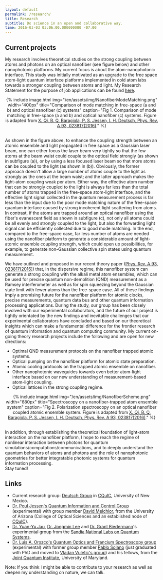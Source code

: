 ```yaml
---
layout: default
permalink: /research/
title: Research
subtitle: Do science in an open and collaborative way.
time: 2016-03-03 03:06:00.000000000 -07:00
---
```


## Current projects

My research involves theoretical studies on the strong coupling between atoms and photons on an optical nanofiber (see figure below) and other nanophotonic platforms.
My current focus is about the atom-nanophotonic interface.
This study was initially motivated as an upgrade to the free space atom-light quantum interface platforms implemented in cold atom labs towards a stronger coupling between atoms and light.
My Research Statement for the purpose of job applications can be found [here](/en/assets/files/research-statement.html). 

<center>
{% include image.html img="/en/assets/img/NanofiberModeMatching.png" width="400px" title="Comparison of mode matching in free-space (a and b) and optical nanofiber (c) systems" caption="Fig 1. Comparison of mode matching in free-space (a and b) and optical nanofiber (c) systems. Figure is adapted from <a href='http://journals.aps.org/pra/abstract/10.1103/PhysRevA.93.023817' target='_blank'>X. Qi, B. Q. Baragiola, P. S. Jessen, I. H. Deutsch, Phys. Rev. A 93, 023817(2016)</a>." %}
<br><br></center>

As shown in the figure above, to enhance the coupling strength between an atomic ensemble and light propagated in free space as a Gaussian laser beam, one can either focus the laser beam very tightly so that the few atoms at the beam waist could couple to the optical field strongly (as shown in subfigure (a)), or by using a less focused laser beam so that more atoms can be coupled to the light (as shown in (b)).
Obviously, the former approach doesn't allow a large number of atoms couple to the light as strongly as the ones at the beam waist; and the latter approach makes the light-atom coupling weak per atom.
Either way, the effective atom number that can be strongly coupled to the light is always far less than the total number of atoms trapped in the free-space atom-light interface, and the effective light signal collected in the quantum measurement process is far less than the input due to the poor mode matching nature of the free-space quantum interface caused by strong incoherent light scattering from atoms.
In contrast, if the atoms are trapped around an optical nanofiber using the fiber's evanescent field as shown in subfigure (c), not only all atoms could be all evenly and strongly coupled to the light, but also the forwarding light signal can be efficiently collected due to good mode matching.
In the end, compared to the free-space case, far less number of atoms are needed using the nanofiber platform to generate a considerable amount of light-atomic ensemble coupling strength, which could open up possibilities, for example, to generate non-Gaussian collective spin states using quantum measurement.

We have outlined and proposed in our recent theory paper ([Phys. Rev. A 93, 023817(2016)](http://journals.aps.org/pra/abstract/10.1103/PhysRevA.93.023817)) that, in the dispersive regime, this nanofiber system can generate a strong coupling with the alkali metal atom ensembles, which can be used for precise quantum non-demolition (QND) measurement as a Ramsey interferometer as well as for spin squeezing beyond the Gaussian state limit with fewer atoms than the free-space case.
All of these findings imply a promising future for the nanofiber platform for atomic clocks, precise measurements, quantum data bus and other quantum information processing applications.
During the study, our group has been closely involved with our experimental collaborators, and the future of our project is tightly orientated by the new findings and inevitable challenges that our experimental collaborators have concluded and based on our theoretical insights which can make a fundamental difference for the frontier research of quantum information and quantum computing community.
My current on-going theory research projects include the following and are open for new directions:

 - Optimal QND measurement protocols on the nanofiber trapped atomic systems.
 - Optical pumping on the nanofiber platform for atomic state preparation.
 - Atomic cooling protocols on the trapped atomic ensemble on nanofiber.
 - Other nanophotonic waveguides towards even better atom-light interface based on our new understanding of measurement-based atom-light coupling.
 - Optical lattices in the strong coupling regime.

<center>
{% include image.html img="/en/assets/img/NanofiberScheme.png" width="680px" title="Spectroscopy on a nanofiber-trapped atom ensemble system" caption="Fig 2. Polarization spectroscopy on an optical nanofiber coupled atomic ensemble system. Figure is adapted from <a href='http://journals.aps.org/pra/abstract/10.1103/PhysRevA.93.023817' target='_blank'>X. Qi, B. Q. Baragiola, P. S. Jessen, I. H. Deutsch, Phys. Rev. A 93, 023817(2016)</a>." %}
<br><br></center>

In addition, through establishing the theoretical foundation of light-atom interaction on the nanofiber platform, I hope to reach the regime of nonlinear interaction between photons for quantum simulations/computations/communications,
and to deeply understand the quantum behaviors of atoms and photons and the role of nanophotonic geometries for better integratable photonic systems for quantum information processing.  
Stay tuned!

## Links

 - Current research group: [Deutsch Group](http://cquic.unm.edu/deutsch-group/) in [CQuIC](http://cquic.org/), University of New Mexico.
 - [Dr. Poul Jessen's Quantum Information and Control Group](http://w3.arizona.edu/~lascool/) (experimental) with group member [David Melchior](http://www.optics.arizona.edu/academics/students/profile/david-melchior), from the University of Arizona (College of Optical Sciences and an established node of [CQuIC](http://cquic.org)).
 - [Dr. Yuan-Yu Jau](http://physics.unm.edu/pandaweb/people/person.php?personID=1276), [Dr. Jongmin Lee](https://www.linkedin.com/in/jongmin-lee-b156b28) and [Dr. Grant Biedermann](http://physics.unm.edu/pandaweb/people/person.php?personID=971)'s experimental group from the [Sandia National Labs on Quantum Systems](http://www.sandia.gov/mstc/quantum/index.html).
 - [Dr. Luis A. Orozco's Quantum Optics and Francium Spectroscopy group](http://www.physics.umd.edu/rgroups/amo/orozco/) (experimental) with former group member [Pablo Solano](http://jqi.umd.edu/people/pablo-solano) (just graduated with PhD and moved to [Vladan Vuletic's group](http://www.rle.mit.edu/eap/)) and his fellows, from the [Joint Quantum Institute](http://jqi.umd.edu/), University of Maryland.

Note: If you think I might be able to contribute to your research as well as deepen my understanding on nature, we can talk.
